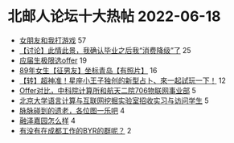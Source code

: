 # 北邮人论坛十大热帖 2022-06-18

- [女朋友和我打游戏](https://bbs.byr.cn/article/Feeling/3189969) 57
- [【讨论】此情此景，我确认毕业之后我“消费降级”了](https://bbs.byr.cn/article/Talking/6352947) 25
- [应届生极限选offer](https://bbs.byr.cn/article/Job/2166241) 19
- [89年女生【征男友】坐标青岛【有照片】](https://bbs.byr.cn/article/Friends/2026346) 16
- [【转】超神准！星座小王子独创的新型占卜、來一起試玩一下！](https://bbs.byr.cn/article/Constellations/326533) 12
- [Offer对比，中科院计算所和航天二院706物联网事业部](https://bbs.byr.cn/article/WorkLife/1187358) 5
- [北京大学语言计算与互联网挖掘实验室招收实习与访问学生](https://bbs.byr.cn/article/AimGraduate/1212854) 5
- [脉脉碰到的遗老，各位图一乐吧](https://bbs.byr.cn/article/Picture/3323998) 4
- [融泽嘉园怎么样](https://bbs.byr.cn/article/Home/132480) 4
- [有没有在成都工作的BYR的群呢？](https://bbs.byr.cn/article/Sichuan/237160) 2


